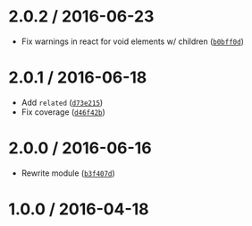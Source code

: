 <!--remark setext-->

<!--lint disable no-multiple-toplevel-headings -->

2.0.2 / 2016-06-23
==================

*   Fix warnings in react for void elements w/ children ([`b0bff0d`](https://github.com/wooorm/hast-to-hyperscript/commit/b0bff0d))

2.0.1 / 2016-06-18
==================

*   Add `related` ([`d73e215`](https://github.com/wooorm/hast-to-hyperscript/commit/d73e215))
*   Fix coverage ([`d46f42b`](https://github.com/wooorm/hast-to-hyperscript/commit/d46f42b))

2.0.0 / 2016-06-16
==================

*   Rewrite module ([`b3f407d`](https://github.com/wooorm/hast-to-hyperscript/commit/b3f407d))

1.0.0 / 2016-04-18
==================
